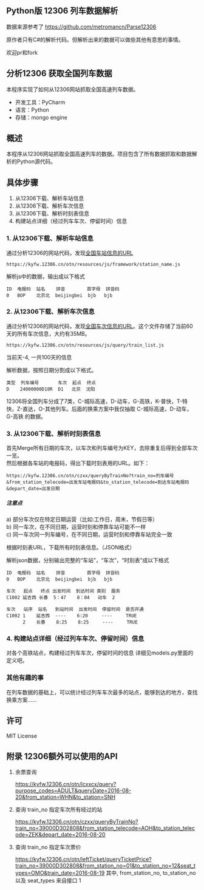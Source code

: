 
## Python版 12306 列车数据解析
数据来源参考了 https://github.com/metromancn/Parse12306

原作者只有C#的解析代码。但解析出来的数据可以做些其他有意思的事情。

欢迎pr和fork

## 分析12306 获取全国列车数据
本程序实现了如何从12306网站抓取全国高速列车数据。

* 开发工具：PyCharm
* 语言：Python
* 存储：mongo engine

## 概述
本程序从12306网站抓取全国高速列车的数据。项目包含了所有数据抓取和数据解析的Python源代码。


## 具体步骤
1. 从12306下载、解析车站信息
2. 从12306下载、解析车次信息
3. 从12306下载、解析时刻表信息
4. 构建站点详细（经过列车车次、停留时间）信息


### 1. 从12306下载、解析车站信息
通过分析12306的网站代码，发现[全国车站信息的URL](https://kyfw.12306.cn/otn/resources/js/framework/station_name.js)

```
https://kyfw.12306.cn/otn/resources/js/framework/station_name.js
```

解析js中的数据，输出成以下格式

```
ID  电报码  站名    拼音        首字母  拼音码
0   BOP    北京北  beijingbei  bjb   bjb
```

### 2. 从12306下载、解析车次信息
通过分析12306的网站代码，发现[全国车次信息的URL](https://kyfw.12306.cn/otn/resources/js/query/train_list.js)。这个文件存储了当前60天的所有车次信息，大约有35MB。

```
https://kyfw.12306.cn/otn/resources/js/query/train_list.js
```

当前天-4, 一共100天的信息

解析数据，按照日期分割成以下格式。

```
类型  列车编号       车次  起点  终点
D    24000000D10R  D1   北京  沈阳
```
12306将全国列车分成了7类，C-城际高速，D-动车，G-高铁，K-普快，T-特快，Z-直达，O-其他列车。后面的换乘方案中我仅抽取 C-城际高速，D-动车，G-高铁 的数据。

### 3. 从12306下载、解析时刻表信息
首先Merge所有日期的车次，以车次和列车编号为KEY，去除重复后得到全部车次一览。  
然后根据各车站的电报码，得出下载时刻表用的URL。如下：

```
https://kyfw.12306.cn/otn/czxx/queryByTrainNo?train_no=列车编号&from_station_telecode=出发车站电报码&to_station_telecode=到达车站电报码&depart_date=出发日期
```

##### 注意点
a) 部分车次仅在特定日期运营（比如:工作日，周末，节假日等）  
b) 同一车次，在不同日期，运营时刻和停靠车站可能不一样  
c) 同一车次同一列车编号，在不同日期，运营时刻和停靠车站完全一致  

根据时刻表URL，下载所有时刻表信息。（JSON格式）

解析json数据，分别输出完整的“车站”，“车次”，“时刻表”成以下格式

```
ID  电报码  站名    拼音        首字母  拼音码
0   BOP    北京北  beijingbei  bjb   bjb
```

```
车次   起点   终点 出发时间  到达时间 类别  服务
C1002 延吉西 长春  5：47    8：04   动车  2
```

```
车次   站序  站名   到站时间  出发时间  停留时间  是否开通
C1002 1    延吉西  ----    6:20     ----     TRUE
      2    长春    8:25    8:25     ----     TRUE
```

### 4. 构建站点详细（经过列车车次、停留时间）信息
对各个高铁站点，构建经过列车车次，停留时间的信息
详细见models.py里面的定义吧。

### 其他有趣的事
在列车数据的基础上，可以统计经过列车车次最多的站点，能够到达的地方，查找换乘方案……

## 许可
MIT License


## 附录 12306额外可以使用的API

1. 余票查询

    https://kyfw.12306.cn/otn/lcxxcx/query?purpose_codes=ADULT&queryDate=2016-08-20&from_station=WHN&to_station=SNH



2. 查询 train_no 指定车次所有经过的站

    https://kyfw.12306.cn/otn/czxx/queryByTrainNo?train_no=39000D302808&from_station_telecode=AOH&to_station_telecode=ZEK&depart_date=2016-08-20



3. 查询 train_no 指定车次票价

    https://kyfw.12306.cn/otn/leftTicket/queryTicketPrice?train_no=39000D302808&from_station_no=01&to_station_no=12&seat_types=OMO&train_date=2016-08-19
    其中, from_station_no, to_station_no 以及 seat_types 来自接口 1